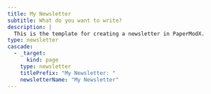 ```yaml
---
title: My Newsletter
subtitle: What do you want to write?
description: |
  This is the template for creating a newsletter in PaperModX.
type: newsletter
cascade:
  - _target:
      kind: page
    type: newsletter
    titlePrefix: "My Newsletter: "
    newsletterName: "My Newsletter"
---
```

